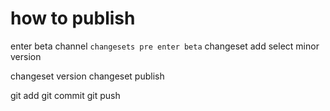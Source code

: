 # how to publish 


enter beta channel
`changesets pre enter beta`
changeset add 
    select minor version

changeset version 
changeset publish

git add 
git commit
git push


